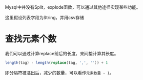 
Mysql中并没有Split，explode函数，可以通过其他途径实现某些功能。

这里假设列表字段为String，并用csv存储

# 查找元素个数

我们可以通过计算replace前后的长度，来间接计算其长度。

```sql
length(tag) - length(replace(tag, ',', '')) + 1
```

即分隔符被溢出后，减少的数量，可以看作`元素数量 - 1`。